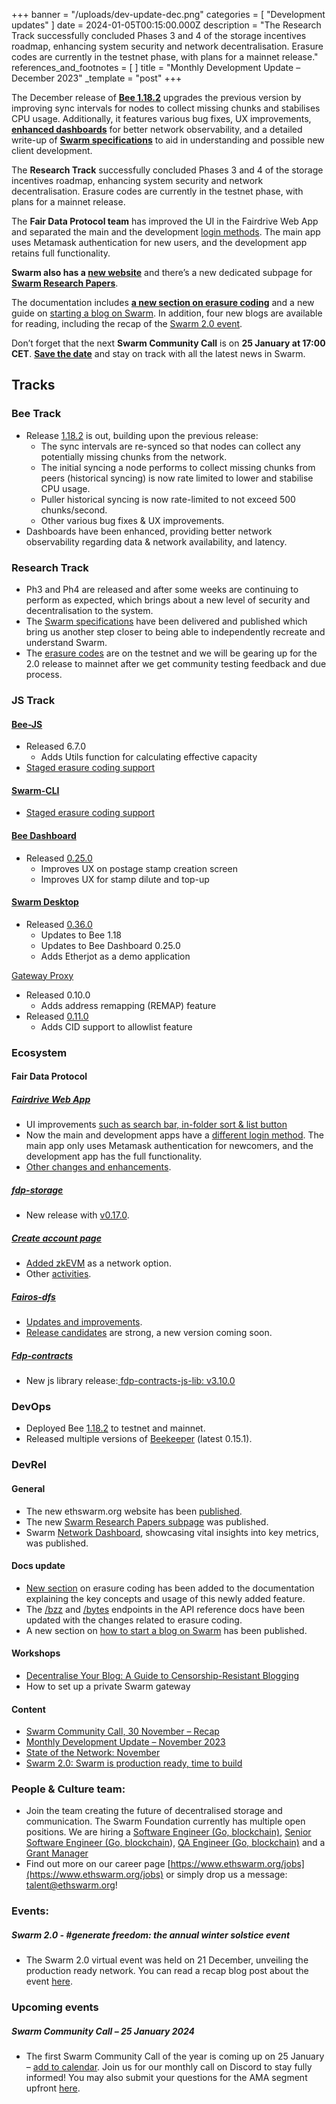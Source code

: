 +++
banner = "/uploads/dev-update-dec.png"
categories = [ "Development updates" ]
date = 2024-01-05T00:15:00.000Z
description = "The Research Track successfully concluded Phases 3 and 4 of the storage incentives roadmap, enhancing system security and network decentralisation. Erasure codes are currently in the testnet phase, with plans for a mainnet release."
references_and_footnotes = [ ]
title = "Monthly Development Update – December 2023"
_template = "post"
+++

The December release of **[Bee 1.18.2](https://github.com/ethersphere/bee/releases/tag/v1.18.2)** upgrades the previous version by improving sync intervals for nodes to collect missing chunks and stabilises CPU usage. Additionally, it features various bug fixes, UX improvements, **[enhanced dashboards](https://network.ethswarm.org/)** for better network observability, and a detailed write-up of **[Swarm specifications](https://papers.ethswarm.org/p/swarm-specification/)** to aid in understanding and possible new client development.

The **Research Track** successfully concluded Phases 3 and 4 of the storage incentives roadmap, enhancing system security and network decentralisation. Erasure codes are currently in the testnet phase, with plans for a mainnet release.

The **Fair Data Protocol team** has improved the UI in the Fairdrive Web App and separated the main and the development [login methods](https://github.com/fairDataSociety/fairdrive-theapp/pull/570). The main app uses Metamask authentication for new users, and the development app retains full functionality. 

**Swarm also has a [new website](https://www.ethswarm.org/)** and there’s a new dedicated subpage for **[Swarm Research Papers](https://papers.ethswarm.org/)**. 

The documentation includes **[a new section on erasure coding](https://docs.ethswarm.org/docs/develop/access-the-swarm/erasure-coding)** and a new guide on [starting a blog on Swarm](https://docs.ethswarm.org/docs/desktop/start-a-blog). In addition, four new blogs are available for reading, including the recap of the [Swarm 2.0 event](https://blog.ethswarm.org/foundation/2023/swarm-2.0-swarm-is-production-ready-time-to-build/).

Don’t forget that the next **Swarm Community Call** is on **25 January at 17:00 CET**. **[Save the date](https://www.addevent.com/event/iH19625610)** and stay on track with all the latest news in Swarm. 


## Tracks
### Bee Track
* Release [1.18.2](https://github.com/ethersphere/bee/releases/tag/v1.18.2) is out, building upon the previous release:
    * The sync intervals are re-synced so that nodes can collect any potentially missing chunks from the network.
    * The initial syncing a node performs to collect missing chunks from peers (historical syncing) is now rate limited to lower and stabilise CPU usage.
    * Puller historical syncing is now rate-limited to not exceed 500 chunks/second.
    * Other various bug fixes & UX improvements.
* Dashboards have been enhanced, providing better network observability regarding data & network availability, and latency.


### Research Track
* Ph3 and Ph4 are released and after some weeks are continuing to perform as expected, which brings about a new level of security and decentralisation to the system. 
* The [Swarm specifications](https://papers.ethswarm.org/p/swarm-specification/) have been delivered and published which bring us another step closer to being able to independently recreate and understand Swarm.
* The [erasure codes](https://blog.ethswarm.org/foundation/2023/erasure-coding-supercharges-swarm/) are on the testnet and we will be gearing up for the 2.0 release to mainnet after we get community testing feedback and due process. 


### JS Track
#### [Bee-JS](https://github.com/ethersphere/bee-js/)
* Released 6.7.0
    * Adds Utils function for calculating effective capacity
* [Staged erasure coding support](https://github.com/ethersphere/bee-js/pull/896)

#### [Swarm-CLI](https://github.com/ethersphere/swarm-cli)
* [Staged erasure coding support](https://github.com/ethersphere/swarm-cli/pull/487)

#### [Bee Dashboard](https://github.com/ethersphere/bee-dashboard)
* Released [0.25.0](https://github.com/ethersphere/bee-dashboard/releases/tag/v0.25.0)
    * Improves UX on postage stamp creation screen
    * Improves UX for stamp dilute and top-up

#### [Swarm Desktop](https://github.com/ethersphere/swarm-desktop)
* Released [0.36.0](https://github.com/ethersphere/swarm-desktop/releases/tag/v0.36.0)
    * Updates to Bee 1.18
    * Updates to Bee Dashboard 0.25.0
    * Adds Etherjot as a demo application

[Gateway Proxy](https://github.com/ethersphere/gateway-proxy)
* Released 0.10.0
    * Adds address remapping (REMAP) feature
* Released [0.11.0](https://github.com/ethersphere/gateway-proxy/releases/tag/v0.11.0)
    * Adds CID support to allowlist feature


### Ecosystem
#### Fair Data Protocol
##### [Fairdrive Web App](https://app.fairdrive.dev.fairdatasociety.org/)
* UI improvements [such as search bar, in-folder sort & list button](https://github.com/fairDataSociety/fairdrive-theapp/issues?q=is%3Aissue+is%3Aclosed+closed%3A2023-12-01..2023-12-31+)
* Now the main and development apps have a [different login method](https://github.com/fairDataSociety/fairdrive-theapp/pull/570). The main app only uses Metamask authentication for newcomers, and the development app has the full functionality.
* [Other changes and enhancements](https://github.com/fairDataSociety/fairdrive-theapp/pulls?q=is%3Apr+is%3Aclosed+closed%3A2023-12-01..2023-12-31).

##### [fdp-storage](https://github.com/fairDataSociety/fdp-storage/)
* New release with [v0.17.0](https://github.com/fairDataSociety/fdp-storage/releases/tag/v0.17.0).

##### [Create account page](https://github.com/fairDataSociety/fdp-create-account/)
* [Added zkEVM](https://github.com/fairDataSociety/fdp-create-account/pull/300) as a network option.
* Other [activities](https://github.com/fairDataSociety/fdp-create-account/pulls?q=is%3Apr+is%3Aclosed+closed%3A2023-12-01..2023-12-31+).

##### [Fairos-dfs](https://github.com/fairDataSociety/fairOS-dfs)
* [Updates and improvements](https://github.com/fairDataSociety/fairOS-dfs/issues?q=is%3Aissue+is%3Aclosed+closed%3A2023-12-01..2023-12-31+).
* [Release candidates](https://github.com/fairDataSociety/fairOS-dfs/releases) are strong, a new version coming soon.

##### [Fdp-contracts](https://github.com/fairDataSociety/fdp-contracts)
* New js library release:[ fdp-contracts-js-lib: v3.10.0](https://github.com/fairDataSociety/fdp-contracts/releases/tag/fdp-contracts-js-lib-v3.10.0)


### DevOps
* Deployed Bee [1.18.2](https://github.com/ethersphere/bee/releases/tag/v1.18.2) to testnet and mainnet.
* Released multiple versions of [Beekeeper](https://github.com/ethersphere/beekeeper) (latest 0.15.1).


### DevRel
#### General
* The new ethswarm.org website has been [published](https://www.ethswarm.org/).
* The new [Swarm Research Papers subpage](https://papers.ethswarm.org/) was published.
* Swarm [Network Dashboard](https://network.ethswarm.org/), showcasing vital insights into key metrics, was published.


#### Docs update
* [New section](https://docs.ethswarm.org/docs/develop/access-the-swarm/erasure-coding#uploading-with-erasure-coding) on erasure coding has been added to the documentation explaining the key concepts and usage of this newly added feature.
* The [/bzz](https://docs.ethswarm.org/api/#tag/BZZ) and [/bytes](https://docs.ethswarm.org/api/#tag/Bytes) endpoints in the API reference docs have been updated with the changes related to erasure coding. 
* A new section on [how to start a blog on Swarm](https://docs.ethswarm.org/docs/desktop/start-a-blog/) has been published.


#### Workshops
* [Decentralise Your Blog: A Guide to Censorship-Resistant Blogging](https://youtu.be/j2i77PuWh_0)
* How to set up a private Swarm gateway


#### Content
* [Swarm Community Call, 30 November – Recap](https://blog.ethswarm.org/foundation/2023/swarm-community-call-30-november-recap/)
* [Monthly Development Update – November 2023](https://blog.ethswarm.org/foundation/2023/monthly-development-update-november-2023/)
* [State of the Network: November](https://blog.ethswarm.org/foundation/2023/state-of-the-network-november/)
* [Swarm 2.0: Swarm is production ready, time to build](https://blog.ethswarm.org/foundation/2023/swarm-2.0-swarm-is-production-ready-time-to-build/)


### People & Culture team:
* Join the team creating the future of decentralised storage and communication. The Swarm Foundation currently has multiple open positions. We are hiring a [Software Engineer (Go, blockchain)](https://www.ethswarm.org/jobs/Software_Engineer_go_blockchain), [Senior Software Engineer (Go, blockchain](https://www.ethswarm.org/jobs/senior-software-engineer-go)), [QA Engineer (Go, blockchain)](https://www.ethswarm.org/jobs/senior-software-engineer-go) and a [Grant Manager](https://www.ethswarm.org/jobs/grant-manager)
* Find out more on our career page [https://www.ethswarm.org/jobs](https://www.ethswarm.org/jobs) or simply drop us a message: talent@ethswarm.org!



### Events:
##### **Swarm 2.0 - #generate freedom:** the annual winter solstice event
* The Swarm 2.0 virtual event was held on 21 December, unveiling the production ready network. You can read a recap blog post about the event [here](https://blog.ethswarm.org/foundation/2023/swarm-2.0-swarm-is-production-ready-time-to-build/).


### Upcoming events
##### **Swarm Community Call – 25 January 2024**
* The first Swarm Community Call of the year is coming up on 25 January – [add to calendar](https://www.addevent.com/event/iH19625610). Join us for our monthly call on Discord to stay fully informed! You may also submit your questions for the AMA segment upfront [here](https://airtable.com/appNS3aNAw7rihPeg/shrBRyrMkXFsJvLS3).